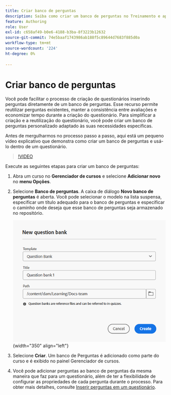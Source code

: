 ```yaml
---
title: Criar banco de perguntas
description: Saiba como criar um banco de perguntas no Treinamento e aprendizado do produto
feature: Authoring
role: User
exl-id: c658af49-b0e6-4188-b3ba-8f3223b12632
source-git-commit: 74e5baaf1743986ab188f5c89644d7683f885d0a
workflow-type: tm+mt
source-wordcount: '224'
ht-degree: 0%

---
```


# Criar banco de perguntas

Você pode facilitar o processo de criação de questionários inserindo perguntas diretamente de um banco de perguntas. Esse recurso permite reutilizar perguntas existentes, manter a consistência entre avaliações e economizar tempo durante a criação do questionário.
Para simplificar a criação e a reutilização do questionário, você pode criar um banco de perguntas personalizado adaptado às suas necessidades específicas.

Antes de mergulharmos no processo passo a passo, aqui está um pequeno vídeo explicativo que demonstra como criar um banco de perguntas e usá-lo dentro de um questionário.

>[!VIDEO](https://video.tv.adobe.com/v/3475212/learning-content-aem-guides)

Execute as seguintes etapas para criar um banco de perguntas:

1. Abra um curso no **Gerenciador de cursos** e selecione **Adicionar novo** no **menu Opções**.
1. Selecione **Banco de perguntas**.
A caixa de diálogo **Novo banco de perguntas** é aberta. Você pode selecionar o modelo na lista suspensa, especificar um título adequado para o banco de perguntas e especificar o caminho onde deseja que esse banco de perguntas seja armazenado no repositório.

   ![](assets/question-bank-create.png){width="350" align="left"}

1. Selecione **Criar**.
Um banco de Perguntas é adicionado como parte do curso e é exibido no painel Gerenciador de cursos.
1. Você pode adicionar perguntas ao banco de perguntas da mesma maneira que faz para um questionário, além de ter a flexibilidade de configurar as propriedades de cada pergunta durante o processo. Para obter mais detalhes, consulte [Inserir perguntas em um questionário](./quiz-insert-questions.md).
